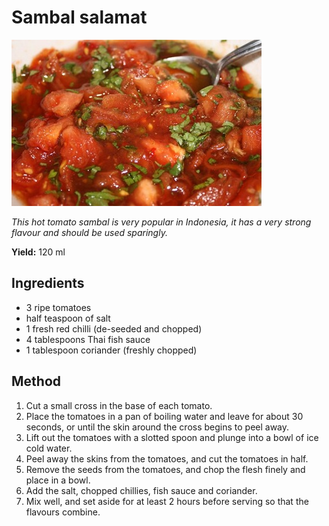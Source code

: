 # Sambal salamat

![Sambal salamat](resources/sambal-salamat.jpg)

*This hot tomato sambal is very popular in Indonesia, it has a very strong flavour and should be used sparingly.*

**Yield:** 120 ml

## Ingredients
- 3 ripe tomatoes
- half teaspoon of salt
- 1 fresh red chilli (de-seeded and chopped)
- 4 tablespoons Thai fish sauce
- 1 tablespoon coriander (freshly chopped)

## Method
1. Cut a small cross in the base of each tomato.
1. Place the tomatoes in a pan of boiling water and leave for about 30 seconds, or until the skin around the cross begins to peel away.
1. Lift out the tomatoes with a slotted spoon and plunge into a bowl of ice cold water.
1. Peel away the skins from the tomatoes, and cut the tomatoes in half.
1. Remove the seeds from the tomatoes, and chop the flesh finely and place in a bowl.
1. Add the salt, chopped chillies, fish sauce and coriander.
1. Mix well, and set aside for at least 2 hours before serving so that the flavours combine.